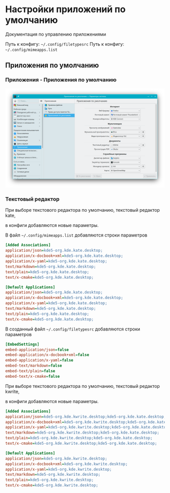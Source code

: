 # Настройки приложений по умолчанию

Документация по управлению приложениями

Путь к конфигу: `~/.config/filetypesrc`
Путь к конфигу: `~/.config/mimeapps.list`

## Приложения по умолчанию

### Приложения - Приложения по умолчанию

![""](../img/20230720_163901.png "")

### Текстовый редактор

При выборе текстового редактора по умолчанию, текстовый редактор kate,

в конфиги добавляются новые параметры.

В файл `~/.config/mimeapps.list` добавляются строки параметров

```ini
[Added Associations]
application/json=kde5-org.kde.kate.desktop;
application/x-docbook+xml=kde5-org.kde.kate.desktop;
application/x-yaml=kde5-org.kde.kate.desktop;
text/markdown=kde5-org.kde.kate.desktop;
text/plain=kde5-org.kde.kate.desktop;
text/x-cmake=kde5-org.kde.kate.desktop;
```

```ini
[Default Applications]
application/json=kde5-org.kde.kate.desktop;
application/x-docbook+xml=kde5-org.kde.kate.desktop;
application/x-yaml=kde5-org.kde.kate.desktop;
text/markdown=kde5-org.kde.kate.desktop;
text/plain=kde5-org.kde.kate.desktop;
text/x-cmake=kde5-org.kde.kate.desktop;
```

В созданный файл `~/.config/filetypesrc` добавляются строки параметров

```ini
[EmbedSettings]
embed-application/json=false
embed-application/x-docbook+xml=false
embed-application/x-yaml=false
embed-text/markdown=false
embed-text/plain=false
embed-text/x-cmake=false
```

При выборе текстового редактора по умолчанию, текстовый редактор kwrite,

в конфиги добавляются новые параметры.

```ini
[Added Associations]
application/json=kde5-org.kde.kwrite.desktop;kde5-org.kde.kate.desktop;
application/x-docbook+xml=kde5-org.kde.kwrite.desktop;kde5-org.kde.kate.desktop;
application/x-yaml=kde5-org.kde.kwrite.desktop;kde5-org.kde.kate.desktop;
text/markdown=kde5-org.kde.kwrite.desktop;kde5-org.kde.kate.desktop;
text/plain=kde5-org.kde.kwrite.desktop;kde5-org.kde.kate.desktop;
text/x-cmake=kde5-org.kde.kwrite.desktop;kde5-org.kde.kate.desktop;
```

```ini
[Default Applications]
application/json=kde5-org.kde.kwrite.desktop;
application/x-docbook+xml=kde5-org.kde.kwrite.desktop;
application/x-yaml=kde5-org.kde.kwrite.desktop;
text/markdown=kde5-org.kde.kwrite.desktop;
text/plain=kde5-org.kde.kwrite.desktop;
text/x-cmake=kde5-org.kde.kwrite.desktop;
```

